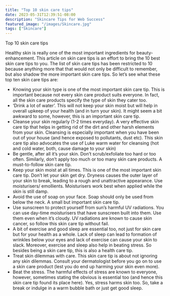 ```yaml
---
title: "Top 10 skin care tips"
date: 2023-05-31T12:39:51-08:00
description: "Skincare Tips for Web Success"
featured_image: "/images/Skincare.jpg"
tags: ["Skincare"]
---
```


Top 10 skin care tips 

Healthy skin is really one of the most important ingredients for beauty-enhancement. This article on skin care tips is an effort to bring the 10 best skin care tips to you.  The list of skin care tips has been restricted to 10 because anything more that that would not only be difficult to remember, but also shadow the more important skin care tips. So let’s see what these top ten skin care tips are:
* Knowing your skin type is one of the most important skin care tip. This is important because not every skin care product suits everyone. In fact, all the skin care products specify the type of skin they cater too.
* ‘Drink a lot of water’. This will not keep your skin moist but will help in overall upkeep of your health (and in turn your skin). It might seem a bit awkward to some, however, this is an important skin care tip.
* Cleanse your skin regularly (1-2 times everyday).  A very effective skin care tip that helps in getting rid of the dirt and other harsh elements from your skin. Cleansing is especially important when you have been out of your house (and hence exposed to pollutants, dust etc). This skin care tip also advocates the use of Luke warm water for cleansing (hot and cold water, both, cause damage to your skin)
* Be gentle, after all it’s your skin. Don’t scrub/exfoliate too hard or too often. Similarly, don’t apply too much or too many skin care products. A must-to-follow skin care tip.
* Keep your skin moist at all times. This is one of the most important skin care tip.  Don’t let your skin get dry. Dryness causes the outer layer of your skin to break, leading to a rough and unattractive appearance. Use moisturisers/ emollients. Moisturisers work best when applied while the skin is still damp.
* Avoid the use of soap on your face. Soap should only be used from below the neck. A small but important skin care tip. 
* Use sunscreen to protect yourself from sun’s harmful UV radiations. You can use day-time moisturisers that have sunscreen built into them. Use them even when it’s cloudy. UV radiations are known to cause skin cancer, so follow this skin care tip without fail.
* A bit of exercise and good sleep are essential too, not just for skin care but for your health as a whole. Lack of sleep can lead to formation of wrinkles below your eyes and lack of exercise can cause your skin to slack. Moreover, exercise and sleep also help in beating stress.  So besides being a skin care tip, this is also a health care tip.
* Treat skin dilemmas with care.  This skin care tip is about not ignoring any skin dilemmas. Consult your dermatologist before you go on to use a skin care product (lest you do end up harming your skin even more).
* Beat the stress. The harmful effects of stress are known to everyone, however, sometimes stating the obvious is essential too (and hence this skin care tip found its place here). Yes, stress harms skin too. So, take a break or indulge in a warm bubble bath or just get good sleep. 


